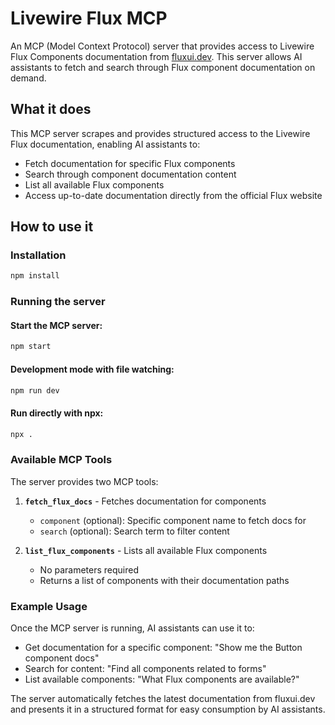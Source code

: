 # Livewire Flux MCP

An MCP (Model Context Protocol) server that provides access to Livewire Flux Components documentation from [fluxui.dev](https://fluxui.dev/docs/). This server allows AI assistants to fetch and search through Flux component documentation on demand.

## What it does

This MCP server scrapes and provides structured access to the Livewire Flux documentation, enabling AI assistants to:

- Fetch documentation for specific Flux components
- Search through component documentation content
- List all available Flux components
- Access up-to-date documentation directly from the official Flux website

## How to use it

### Installation

```bash
npm install
```

### Running the server

#### Start the MCP server:
```bash
npm start
```

#### Development mode with file watching:
```bash
npm run dev
```

#### Run directly with npx:
```bash
npx .
```

### Available MCP Tools

The server provides two MCP tools:

1. **`fetch_flux_docs`** - Fetches documentation for components
   - `component` (optional): Specific component name to fetch docs for
   - `search` (optional): Search term to filter content

2. **`list_flux_components`** - Lists all available Flux components
   - No parameters required
   - Returns a list of components with their documentation paths

### Example Usage

Once the MCP server is running, AI assistants can use it to:

- Get documentation for a specific component: "Show me the Button component docs"
- Search for content: "Find all components related to forms"
- List available components: "What Flux components are available?"

The server automatically fetches the latest documentation from fluxui.dev and presents it in a structured format for easy consumption by AI assistants.